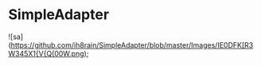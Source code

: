 # SimpleAdapter
![sa](https://github.com/ih8rain/SimpleAdapter/blob/master/Images/IE0DFK[R3W345X1{V{Q(00W.png);
